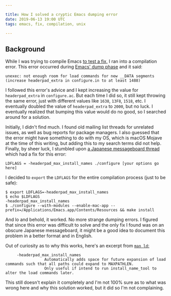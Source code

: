 ```yaml
---

title: How I solved a cryptic Emacs dumping error
date: 2019-06-13 19:00 UTC
tags: emacs, fix, compilation, unix

---
```



Background
----------

While I was trying to compile Emacs [to test a
fix,](/2019/05/23/how-to-fix-the-emacs-mac-port-for-multi-tty-access/) I ran
into a compilation error. This error occurred during [Emacs' dump
phase](http://emacshorrors.com/posts/unexecute.html) and it said:

~~~~~~~~~~~~~~~~~~~~~~~~~~~~~~~~~~~~~~~~~~~~~~~~~~~~~~~~~~~~~~~~~~~~~~~~~~~~~~~~
unexec: not enough room for load commands for new __DATA segments (increase headerpad_extra in configure.in to at least 1488)
~~~~~~~~~~~~~~~~~~~~~~~~~~~~~~~~~~~~~~~~~~~~~~~~~~~~~~~~~~~~~~~~~~~~~~~~~~~~~~~~

I followed this error's advice and I kept increasing the value for
`headerpad_extra` in `configure.ac`. But each time I did so, it still kept
throwing the same error, just with different values like `1638`, `13F8`, `1518`,
etc. I eventually doubled the value of `headerpad_extra` to `2000`, but no luck.
I eventually realized that bumping this value would do no good, so I searched
around for a solution.

Initially, I didn't find much. I found old mailing list threads for unrelated
issues, as well as bug reports for package managers. I also guessed that the
error might have something to do with my OS, which is macOS Mojave at the time
of this writing, but adding this to my search terms did not help. Finally, by
sheer luck, I stumbled upon [a Japanese messageboard
thread](http://anago.2ch.sc/test/read.cgi/mac/1328699139/) which had a fix for
this error:

~~~~~~~~~~~~~~~~~~~~~~~~~~~~~~~~~~~~~~~~~~~~~~~~~~~~~~~~~~~~~~~~~~~~~~~~~~~~~~~~
LDFLAGS = -headerpad_max_install_names ./configure [your options go here]
~~~~~~~~~~~~~~~~~~~~~~~~~~~~~~~~~~~~~~~~~~~~~~~~~~~~~~~~~~~~~~~~~~~~~~~~~~~~~~~~

I decided to `export` the `LDFLAGS` for the entire compilation process (just to
be safe):

~~~~~~~~~~~~~~~~~~~~~~~~~~~~~~~~~~~~~~~~~~~~~~~~~~~~~~~~~~~~~~~~~~~~~~~~~~~~~~~~
$ export LDFLAGS=-headerpad_max_install_names
$ echo $LDFLAGS
-headerpad_max_install_names
$ ./configure --with-modules --enable-mac-app --prefix=/Applications/Emacs.app/Contents/Resources && make install
~~~~~~~~~~~~~~~~~~~~~~~~~~~~~~~~~~~~~~~~~~~~~~~~~~~~~~~~~~~~~~~~~~~~~~~~~~~~~~~~

And lo and behold, it worked. No more strange dumping errors. I figured that
since this error was difficult to solve and the only fix I found was on an
obscure Japanese messageboard, it might be a good idea to document this problem
in a better format and in English.

Out of curiosity as to why this works, here's an excerpt from [`man ld`:](job%20=%20ImportJob.perform_later%20path.to_s%20current_spree_user.update(job_id:%20job.provider_job_id))

~~~~~~~~~~~~~~~~~~~~~~~~~~~~~~~~~~~~~~~~~~~~~~~~~~~~~~~~~~~~~~~~~~~~~~~~~~~~~~~~
     -headerpad_max_install_names
                 Automatically adds space for future expansion of load commands such that all paths could expand to MAXPATHLEN.
                 Only useful if intend to run install_name_tool to alter the load commands later.
~~~~~~~~~~~~~~~~~~~~~~~~~~~~~~~~~~~~~~~~~~~~~~~~~~~~~~~~~~~~~~~~~~~~~~~~~~~~~~~~

This still doesn't explain it completely and I'm not 100% sure as to what was
wrong here and why this solution worked, but it did so I'm not complaining.
